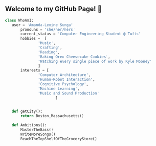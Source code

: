  ## Welcome to my GitHub Page! 🧋
 ```python
 class WhoAmI:
 	user = 'Amanda-Lexine Sunga'
		pronouns = 'she/her/hers'
		current_status = 'Computer Engineering Student @ Tufts'
		hobbies =  [
				'Music',
				'Crafting',
				'Reading',
				'Baking Oreo Cheesecake Cookies',
				'Watching every single piece of work by Kyle Mooney'
			    ]
		interests = [
				'Computer Architecture',
				'Human-Robot Interaction',
				'Cognitive Psychology',
				'Machine Learning',
				'Music and Sound Production'
	                    ]
				
	
	def getCity():
		return Boston_Massachusetts()
	
	def Ambitions():
		MasterTheBass()
		WriteMoreSongs()
		ReachTheTopShelfOfTheGroceryStore()
	
 ```

<!---
amandalexine/amandalexine is a ✨ special ✨ repository because its `README.md` (this file) appears on your GitHub profile.
You can click the Preview link to take a look at your changes.
--->
